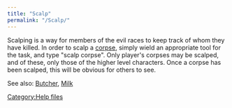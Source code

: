 ```yaml
---
title: "Scalp"
permalink: "/Scalp/"
---
```


Scalping is a way for members of the evil races to keep track of whom
they have killed. In order to scalp a [corpse](corpse "wikilink"),
simply wield an appropriate tool for the task, and type "scalp corpse".
Only player's corpses may be scalped, and of these, only those of the
higher level characters. Once a corpse has been scalped, this will be
obvious for others to see.

See also: [Butcher](Butcher "wikilink"), [Milk](Milk "wikilink")

[Category:Help files](Category:Help_files "wikilink")